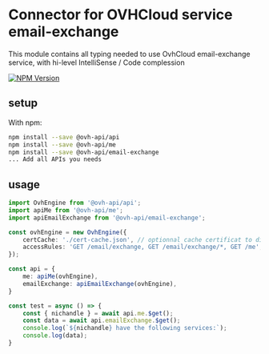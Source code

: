 # Connector for OVHCloud service email-exchange

This module contains all typing needed to use OvhCloud email-exchange service, with hi-level IntelliSense / Code complession

[![NPM Version](https://img.shields.io/npm/v/@ovh-api/email-exchange.svg?style=flat)](https://www.npmjs.org/package/@ovh-api/email-exchange)

## setup

With npm:
````bash
npm install --save @ovh-api/api
npm install --save @ovh-api/me
npm install --save @ovh-api/email-exchange
... Add all APIs you needs
````

## usage

````typescript
import OvhEngine from '@ovh-api/api';
import apiMe from '@ovh-api/me';
import apiEmailExchange from '@ovh-api/email-exchange';

const ovhEngine = new OvhEngine({ 
    certCache: './cert-cache.json', // optionnal cache certificat to disk
    accessRules: 'GET /email/exchange, GET /email/exchange/*, GET /me', // optionnal limit the requested privileges.
});

const api = {
    me: apiMe(ovhEngine),
    emailExchange: apiEmailExchange(ovhEngine),
}

const test = async () => {
    const { nichandle } = await api.me.$get();
    const data = await api.emailExchange.$get();
    console.log(`${nichandle} have the following services:`);
    console.log(data);
}

````